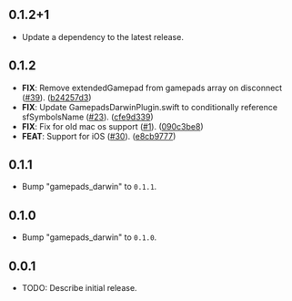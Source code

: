## 0.1.2+1

 - Update a dependency to the latest release.

## 0.1.2

 - **FIX**: Remove extendedGamepad from gamepads array on disconnect ([#39](https://github.com/flame-engine/gamepads/issues/39)). ([b24257d3](https://github.com/flame-engine/gamepads/commit/b24257d3e467385351bf5ba14780eacfa318cd0d))
 - **FIX**: Update GamepadsDarwinPlugin.swift to conditionally reference sfSymbolsName ([#23](https://github.com/flame-engine/gamepads/issues/23)). ([cfe9d339](https://github.com/flame-engine/gamepads/commit/cfe9d339f5db69b67f93179a092cd70466ecd4e1))
 - **FIX**: Fix for old mac os support ([#1](https://github.com/flame-engine/gamepads/issues/1)). ([090c3be8](https://github.com/flame-engine/gamepads/commit/090c3be8313aab791160e53450f163d1104f579c))
 - **FEAT**: Support for iOS ([#30](https://github.com/flame-engine/gamepads/issues/30)). ([e8cb9777](https://github.com/flame-engine/gamepads/commit/e8cb9777d42cf35f4b67629a1e6b5f03517edd35))

## 0.1.1

 - Bump "gamepads_darwin" to `0.1.1`.

## 0.1.0

 - Bump "gamepads_darwin" to `0.1.0`.

## 0.0.1

* TODO: Describe initial release.
